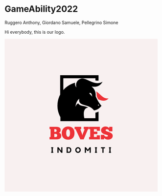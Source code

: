 # GameAbility2022

Ruggero Anthony, Giordano Samuele, Pellegrino Simone

Hi everybody, this is our logo.

![This is our logo](https://github.com/AnthonyRuggero/GameAbility2022/blob/main/BOVES.png)
